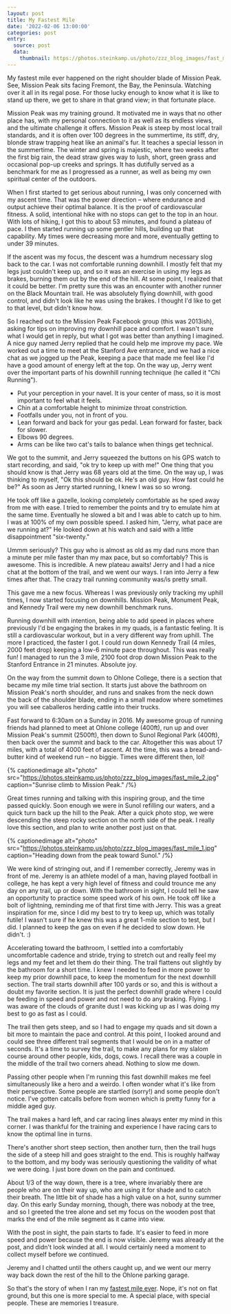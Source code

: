 ```yaml
---
layout: post
title: My Fastest Mile
date: '2022-02-06 13:00:00'
categories: post
entry:
  source: post
  data:
    thumbnail: https://photos.steinkamp.us/photo/zzz_blog_images/fast_mile_1.jpg
---
```


My fastest mile ever happened on the right shoulder blade of Mission Peak. See, Mission Peak sits facing Fremont, the Bay, the Peninsula. Watching over it all in its regal pose. For those lucky enough to know what it is like to stand up there, we get to share in that grand view; in that fortunate place.

Mission Peak was my training ground. It motivated me in ways that no other place has, with my personal connection to it as well as its endless views, and the ultimate challenge it offers. Mission Peak is steep by most local trail standards, and it is often over 100 degrees in the summertime, its stiff, dry, blonde straw trapping heat like an animal's fur. It teaches a special lesson in the summertime. The winter and spring is majestic, where two weeks after the first big rain, the dead straw gives way to lush, short, green grass and occasional pop-up creeks and springs. It has dutifully served as a benchmark for me as I progressed as a runner, as well as being my own spiritual center of the outdoors.

When I first started to get serious about running, I was only concerned with my ascent time. That was the power direction – where endurance and output achieve their optimal balance. It is the proof of cardiovascular fitness. A solid, intentional hike with no stops can get to the top in an hour. With lots of hiking, I got this to about 53 minutes, and found a plateau of pace. I then started running up some gentler hills, building up that capability. My times were decreasing more and more, eventually getting to under 39 minutes.

If the ascent was my focus, the descent was a humdrum necessary slog back to the car. I was not comfortable running downhill. I mostly felt that my legs just couldn't keep up, and so it was an exercise in using my legs as brakes, burning them out by the end of the hill. At some point, I realized that it could be better. I'm pretty sure this was an encounter with another runner on the Black Mountain trail. He was absolutely flying downhill, with good control, and didn't look like he was using the brakes. I thought I'd like to get to that level, but didn't know how.

So I reached out to the Mission Peak Facebook group (this was 2013ish), asking for tips on improving my downhill pace and comfort. I wasn't sure what I would get in reply, but what I got was better than anything I imagined. A nice guy named Jerry replied that he could help me improve my pace. We worked out a time to meet at the Stanford Ave entrance, and we had a nice chat as we jogged up the Peak, keeping a pace that made me feel like I'd have a good amount of energy left at the top. On the way up, Jerry went over the important parts of his downhill running technique (he called it "Chi Running").

- Put your perception in your navel. It is your center of mass, so it is most important to feel what it feels.
- Chin at a comfortable height to minimize throat constriction.
- Footfalls under you, not in front of you.
- Lean forward and back for your gas pedal. Lean forward for faster, back for slower.
- Elbows 90 degrees.
- Arms can be like two cat's tails to balance when things get technical.

We got to the summit, and Jerry squeezed the buttons on his GPS watch to start recording, and said, "ok try to keep up with me!" One thing that you should know is that Jerry was 68 years old at the time. On the way up, I was thinking to myself, "Ok this should be ok. He's an old guy. How fast could he be?" As soon as Jerry started running, I knew I was so so wrong.

He took off like a gazelle, looking completely comfortable as he sped away from me with ease. I tried to remember the points and try to emulate him at the same time. Eventually he slowed a bit and I was able to catch up to him. I was at 100% of my own possible speed. I asked him, "Jerry, what pace are we running at?" He looked down at his watch and said with a little disappointment "six-twenty."

Ummm seriously? This guy who is almost as old as my dad runs more than a minute per mile faster than my max pace, but so comfortably? This is awesome. This is incredible. A new plateau awaits! Jerry and I had a nice chat at the bottom of the trail, and we went our ways. I ran into Jerry a few times after that. The crazy trail running community was/is pretty small.

This gave me a new focus. Whereas I was previously only tracking my uphill times, I now started focusing on downhills. Mission Peak, Monument Peak, and Kennedy Trail were my new downhill benchmark runs.

Running downhill with intention, being able to add speed in places where previously I'd be engaging the brakes in my quads, is a fantastic feeling. It is still a cardiovascular workout, but in a very different way from uphill. The more I practiced, the faster I got. I could run down Kennedy Trail (4 miles, 2000 feet drop) keeping a low-6 minute pace throughout. This was really fun! I managed to run the 3 mile, 2100 foot drop down Mission Peak to the Stanford Entrance in 21 minutes. Absolute joy.

On the way from the summit down to Ohlone College, there is a section that became my mile time trial section. It starts just above the bathroom on Mission Peak's north shoulder, and runs and snakes from the neck down the back of the shoulder blade, ending in a small meadow where sometimes you will see caballeros herding cattle into their trucks.

Fast forward to 6:30am on a Sunday in 2016. My awesome group of running friends had planned to meet at Ohlone college (400ft), run up and over Mission Peak's summit (2500ft), then down to Sunol Regional Park (400ft), then back over the summit and back to the car. Altogether this was about 17 miles, with a total of 4000 feet of ascent. At the time, this was a bread-and-butter kind of weekend run – no biggie. Times were different then, lol!

{% captionedimage alt="photo"
  src="https://photos.steinkamp.us/photo/zzz_blog_images/fast_mile_2.jpg"
      caption="Sunrise climb to Mission Peak." /%}

Great times running and talking with this inspiring group, and the time passed quickly. Soon enough we were in Sunol refilling our waters, and a quick turn back up the hill to the Peak. After a quick photo stop, we were descending the steep rocky section on the north side of the peak. I really love this section, and plan to write another post just on that.

{% captionedimage alt="photo"
  src="https://photos.steinkamp.us/photo/zzz_blog_images/fast_mile_1.jpg"
      caption="Heading down from the peak toward Sunol." /%}

We were kind of stringing out, and if I remember correctly, Jeremy was in front of me. Jeremy is an athlete model of a man, having played football in college, he has kept a very high level of fitness and could trounce me any day on any trail, up or down. With the bathroom in sight, I could tell he saw an opportunity to practice some speed work of his own. He took off like a bolt of lightning, reminding me of that first time with Jerry. This was a great inspiration for me, since I did my best to try to keep up, which was totally futile! I wasn't sure if he knew this was a great 1-mile section to test, but I did. I planned to keep the gas on even if he decided to slow down. He didn't. :)

Accelerating toward the bathroom, I settled into a comfortably uncomfortable cadence and stride, trying to stretch out and really feel my legs and my feet and let them do their thing. The trail flattens out slightly by the bathroom for a short time. I knew I needed to feed in more power to keep my prior downhill pace, to keep the momentum for the next downhill section. The trail starts downhill after 100 yards or so, and this is without a doubt my favorite section. It is just the perfect downhill grade where I could be feeding in speed and power and not need to do any braking. Flying. I was aware of the clouds of granite dust I was kicking up as I was doing my best to go as fast as I could.

The trail then gets steep, and so I had to engage my quads and sit down a bit more to maintain the pace and control. At this point, I looked around and could see three different trail segments that I would be on in a matter of seconds. It's a time to survey the trail, to make any plans for my slalom course around other people, kids, dogs, cows. I recall there was a couple in the middle of the trail two corners ahead. Nothing to slow me down.

Passing other people when I'm running this fast downhill makes me feel simultaneously like a hero and a weirdo. I often wonder what it's like from their perspective. Some people are startled (sorry!) and some people don't notice. I've gotten catcalls before from women which is pretty funny for a middle aged guy.

The trail makes a hard left, and car racing lines always enter my mind in this corner. I was thankful for the training and experience I have racing cars to know the optimal line in turns.

There's another short steep section, then another turn, then the trail hugs the side of a steep hill and goes straight to the end. This is roughly halfway to the bottom, and my body was seriously questioning the validity of what we were doing. I just bore down on the pain and continued.

About 1/3 of the way down, there is a tree, where invariably there are people who are on their way up, who are using it for shade and to catch their breath. The little bit of shade has a high value on a hot, sunny summer day. On this early Sunday morning, though, there was nobody at the tree, and so I greeted the tree alone and set my focus on the wooden post that marks the end of the mile segment as it came into view.

With the post in sight, the pain starts to fade. It's easier to feed in more speed and power because the end is now visible. Jeremy was already at the post, and didn't look winded at all. I would certainly need a moment to collect myself before we continued.

Jeremy and I chatted until the others caught up, and we went our merry way back down the rest of the hill to the Ohlone parking garage.

So that's the story of when I ran my [fastest mile ever](https://www.strava.com/activities/684076989/overview). Nope, it's not on flat ground, but this one is more special to me. A special place, with special people. These are memories I treasure.
